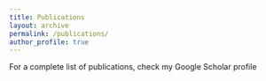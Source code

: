 ```yaml
---
title: Publications
layout: archive
permalink: /publications/
author_profile: true
---
```


<p> For a complete list of publications, check my Google Scholar profile</p>
